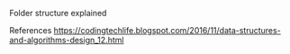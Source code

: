 Folder structure explained



References
https://codingtechlife.blogspot.com/2016/11/data-structures-and-algorithms-design_12.html
